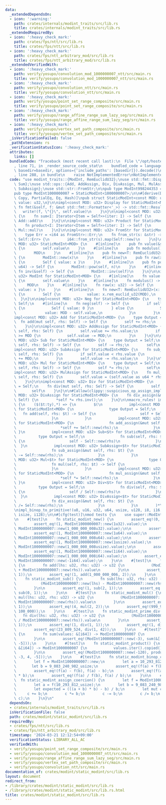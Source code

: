 ```yaml
---
data:
  _extendedDependsOn:
  - icon: ':warning:'
    path: crates/internals/modint_traits/src/lib.rs
    title: crates/internals/modint_traits/src/lib.rs
  _extendedRequiredBy:
  - icon: ':heavy_check_mark:'
    path: crates/fps/ntt/src/lib.rs
    title: crates/fps/ntt/src/lib.rs
  - icon: ':heavy_check_mark:'
    path: crates/fps/ntt_arbitrary_mod/src/lib.rs
    title: crates/fps/ntt_arbitrary_mod/src/lib.rs
  _extendedVerifiedWith:
  - icon: ':heavy_check_mark:'
    path: verify/yosupo/convolution_mod_1000000007_ntt/src/main.rs
    title: verify/yosupo/convolution_mod_1000000007_ntt/src/main.rs
  - icon: ':heavy_check_mark:'
    path: verify/yosupo/convolution_ntt/src/main.rs
    title: verify/yosupo/convolution_ntt/src/main.rs
  - icon: ':heavy_check_mark:'
    path: verify/yosupo/point_set_range_composite/src/main.rs
    title: verify/yosupo/point_set_range_composite/src/main.rs
  - icon: ':heavy_check_mark:'
    path: verify/yosupo/range_affine_range_sum_lazy_seg/src/main.rs
    title: verify/yosupo/range_affine_range_sum_lazy_seg/src/main.rs
  - icon: ':heavy_check_mark:'
    path: verify/yosupo/vertex_set_path_composite/src/main.rs
    title: verify/yosupo/vertex_set_path_composite/src/main.rs
  _isVerificationFailed: false
  _pathExtension: rs
  _verificationStatusIcon: ':heavy_check_mark:'
  attributes:
    links: []
  bundledCode: "Traceback (most recent call last):\n  File \"/opt/hostedtoolcache/Python/3.10.14/x64/lib/python3.10/site-packages/onlinejudge_verify/documentation/build.py\"\
    , line 71, in _render_source_code_stat\n    bundled_code = language.bundle(stat.path,\
    \ basedir=basedir, options={'include_paths': [basedir]}).decode()\n  File \"/opt/hostedtoolcache/Python/3.10.14/x64/lib/python3.10/site-packages/onlinejudge_verify/languages/rust.py\"\
    , line 288, in bundle\n    raise NotImplementedError\nNotImplementedError\n"
  code: "use modint_traits::{ModInt, RemEuclidU32};\nuse std::fmt::Display;\nuse std::iter::{Product,\
    \ Sum};\nuse std::ops::{Add, AddAssign, Div, DivAssign, Mul, MulAssign, Neg, Sub,\
    \ SubAssign};\nuse std::str::FromStr;\n\npub type ModInt998244353 = StaticModInt<998244353>;\n\
    pub type ModInt1000000007 = StaticModInt<1000000007>;\n\n#[derive(Debug, Clone,\
    \ Copy, PartialEq, Eq, Hash)]\npub struct StaticModInt<const MOD: u32> {\n   \
    \ value: u32,\n}\n\nimpl<const MOD: u32> Display for StaticModInt<MOD> {\n   \
    \ fn fmt(&self, f: &mut std::fmt::Formatter<'_>) -> std::fmt::Result {\n     \
    \   write!(f, \"{}\", self.value)\n    }\n}\n\nimpl<const MOD: u32> Sum for StaticModInt<MOD>\
    \ {\n    fn sum<I: Iterator<Item = Self>>(iter: I) -> Self {\n        iter.fold(Self::raw(0),\
    \ Add::add)\n    }\n}\n\nimpl<const MOD: u32> Product for StaticModInt<MOD> {\n\
    \    fn product<I: Iterator<Item = Self>>(iter: I) -> Self {\n        iter.fold(Self::raw(1),\
    \ Mul::mul)\n    }\n}\n\nimpl<const MOD: u32> FromStr for StaticModInt<MOD> {\n\
    \    type Err = <i64 as FromStr>::Err;\n    fn from_str(s: &str) -> Result<Self,\
    \ Self::Err> {\n        i64::from_str(s).map(Self::new)\n    }\n}\n\nimpl<const\
    \ MOD: u32> StaticModInt<MOD> {\n    #[inline]\n    pub fn value(&self) -> u32\
    \ {\n        self.value\n    }\n    #[inline]\n    pub fn modulus() -> u32 {\n\
    \        MOD\n    }\n    #[inline]\n    pub fn new<T: RemEuclidU32>(x: T) -> Self\
    \ {\n        ModInt::new(x)\n    }\n    #[inline]\n    pub fn raw(x: u32) -> Self\
    \ {\n        Self { value: x }\n    }\n    #[inline]\n    pub fn pow(&self, n:\
    \ u64) -> Self {\n        ModInt::pow(self, n)\n    }\n    #[inline]\n    pub\
    \ fn inv(&self) -> Self {\n        ModInt::inv(self)\n    }\n}\n\nimpl<const MOD:\
    \ u32> ModInt for StaticModInt<MOD> {\n    #[inline]\n    fn value(&self) -> u32\
    \ {\n        self.value\n    }\n    #[inline]\n    fn modulus() -> u32 {\n   \
    \     MOD\n    }\n    #[inline]\n    fn raw(x: u32) -> Self {\n        Self {\
    \ value: x }\n    }\n    #[inline]\n    fn new<T: RemEuclidU32>(x: T) -> Self\
    \ {\n        Self {\n            value: x.rem_euclid_u32(MOD),\n        }\n  \
    \  }\n}\n\nimpl<const MOD: u32> Neg for StaticModInt<MOD> {\n    type Output =\
    \ Self;\n    #[inline]\n    fn neg(self) -> Self {\n        if self.value == 0\
    \ {\n            Self { value: 0 }\n        } else {\n            Self {\n   \
    \             value: MOD - self.value,\n            }\n        }\n    }\n}\n\n\
    impl<const MOD: u32> Add for StaticModInt<MOD> {\n    type Output = Self;\n  \
    \  fn add(mut self, rhs: Self) -> Self {\n        self += rhs;\n        self\n\
    \    }\n}\n\nimpl<const MOD: u32> AddAssign for StaticModInt<MOD> {\n    fn add_assign(&mut\
    \ self, rhs: Self) {\n        self.value += rhs.value;\n        if self.value\
    \ >= MOD {\n            self.value -= MOD;\n        }\n    }\n}\n\nimpl<const\
    \ MOD: u32> Sub for StaticModInt<MOD> {\n    type Output = Self;\n    fn sub(mut\
    \ self, rhs: Self) -> Self {\n        self -= rhs;\n        self\n    }\n}\n\n\
    impl<const MOD: u32> SubAssign for StaticModInt<MOD> {\n    fn sub_assign(&mut\
    \ self, rhs: Self) {\n        if self.value < rhs.value {\n            self.value\
    \ += MOD;\n        }\n        self.value -= rhs.value;\n    }\n}\n\nimpl<const\
    \ MOD: u32> Mul for StaticModInt<MOD> {\n    type Output = Self;\n    fn mul(mut\
    \ self, rhs: Self) -> Self {\n        self *= rhs;\n        self\n    }\n}\n\n\
    impl<const MOD: u32> MulAssign for StaticModInt<MOD> {\n    fn mul_assign(&mut\
    \ self, rhs: Self) {\n        self.value = (self.value as u64 * rhs.value as u64).rem_euclid_u32(MOD);\n\
    \    }\n}\n\nimpl<const MOD: u32> Div for StaticModInt<MOD> {\n    type Output\
    \ = Self;\n    fn div(mut self, rhs: Self) -> Self {\n        self /= rhs;\n \
    \       self\n    }\n}\n\n#[allow(clippy::suspicious_op_assign_impl)]\nimpl<const\
    \ MOD: u32> DivAssign for StaticModInt<MOD> {\n    fn div_assign(&mut self, rhs:\
    \ Self) {\n        *self *= rhs.inv();\n    }\n}\n\nmacro_rules! impl_binop_to_primitive\
    \ {\n    ($($t:ty),*) => {\n        $(\n            impl<const MOD: u32> Add<$t>\
    \ for StaticModInt<MOD> {\n                type Output = Self;\n             \
    \   fn add(self, rhs: $t) -> Self {\n                    self + Self::new(rhs)\n\
    \                }\n            }\n            impl<const MOD: u32> AddAssign<$t>\
    \ for StaticModInt<MOD> {\n                fn add_assign(&mut self, rhs: $t) {\n\
    \                    *self += Self::new(rhs);\n                }\n           \
    \ }\n            impl<const MOD: u32> Sub<$t> for StaticModInt<MOD> {\n      \
    \          type Output = Self;\n                fn sub(self, rhs: $t) -> Self\
    \ {\n                    self - Self::new(rhs)\n                }\n          \
    \  }\n            impl<const MOD: u32> SubAssign<$t> for StaticModInt<MOD> {\n\
    \                fn sub_assign(&mut self, rhs: $t) {\n                    *self\
    \ -= Self::new(rhs);\n                }\n            }\n            impl<const\
    \ MOD: u32> Mul<$t> for StaticModInt<MOD> {\n                type Output = Self;\n\
    \                fn mul(self, rhs: $t) -> Self {\n                    self * Self::new(rhs)\n\
    \                }\n            }\n            impl<const MOD: u32> MulAssign<$t>\
    \ for StaticModInt<MOD> {\n                fn mul_assign(&mut self, rhs: $t) {\n\
    \                    *self *= Self::new(rhs);\n                }\n           \
    \ }\n            impl<const MOD: u32> Div<$t> for StaticModInt<MOD> {\n      \
    \          type Output = Self;\n                fn div(self, rhs: $t) -> Self\
    \ {\n                    self / Self::new(rhs)\n                }\n          \
    \  }\n            impl<const MOD: u32> DivAssign<$t> for StaticModInt<MOD> {\n\
    \                fn div_assign(&mut self, rhs: $t) {\n                    *self\
    \ /= Self::new(rhs);\n                }\n            }\n        )*\n    };\n}\n\
    \nimpl_binop_to_primitive!(u8, u16, u32, u64, usize, u128, i8, i16, i32, i64,\
    \ isize, i128);\n\n#[cfg(test)]\nmod tests {\n    use super::ModInt1000000007;\n\
    \n    #[test]\n    fn static_modint_new() {\n        assert_eq!(0, ModInt1000000007::new(0u32).value);\n\
    \        assert_eq!(1, ModInt1000000007::new(1u32).value);\n        assert_eq!(1,\
    \ ModInt1000000007::new(1_000_000_008u32).value);\n\n        assert_eq!(0, ModInt1000000007::new(0u64).value);\n\
    \        assert_eq!(1, ModInt1000000007::new(1u64).value);\n        assert_eq!(1,\
    \ ModInt1000000007::new(1_000_000_008u64).value);\n\n        assert_eq!(0, ModInt1000000007::new(0usize).value);\n\
    \        assert_eq!(1, ModInt1000000007::new(1usize).value);\n        assert_eq!(1,\
    \ ModInt1000000007::new(1_000_000_008usize).value);\n\n        assert_eq!(0, ModInt1000000007::new(0i64).value);\n\
    \        assert_eq!(1, ModInt1000000007::new(1i64).value);\n        assert_eq!(1,\
    \ ModInt1000000007::new(1_000_000_008i64).value);\n        assert_eq!(1_000_000_006,\
    \ ModInt1000000007::new(-1i64).value);\n    }\n\n    #[test]\n    fn static_modint_add()\
    \ {\n        fn add(lhs: u32, rhs: u32) -> u32 {\n            (ModInt1000000007::new(lhs)\
    \ + ModInt1000000007::new(rhs)).value\n        }\n\n        assert_eq!(2, add(1,\
    \ 1));\n        assert_eq!(1, add(1_000_000_006, 2));\n    }\n\n    #[test]\n\
    \    fn static_modint_sub() {\n        fn sub(lhs: u32, rhs: u32) -> u32 {\n \
    \           (ModInt1000000007::new(lhs) - ModInt1000000007::new(rhs)).value\n\
    \        }\n\n        assert_eq!(1, sub(2, 1));\n        assert_eq!(1_000_000_006,\
    \ sub(0, 1));\n    }\n\n    #[test]\n    fn static_modint_mul() {\n        fn\
    \ mul(lhs: u32, rhs: u32) -> u32 {\n            (ModInt1000000007::new(lhs) *\
    \ ModInt1000000007::new(rhs)).value\n        }\n\n        assert_eq!(1, mul(1,\
    \ 1));\n        assert_eq!(4, mul(2, 2));\n        assert_eq!(999_999_937, mul(100_000,\
    \ 100_000));\n    }\n\n    #[test]\n    fn static_modint_prime_div() {\n     \
    \   fn div(lhs: u32, rhs: u32) -> u32 {\n            (ModInt1000000007::new(lhs)\
    \ / ModInt1000000007::new(rhs)).value\n        }\n\n        assert_eq!(0, div(0,\
    \ 1));\n        assert_eq!(1, div(1, 1));\n        assert_eq!(1, div(2, 2));\n\
    \        assert_eq!(23_809_524, div(1, 42));\n    }\n\n    #[test]\n    fn static_modint_sum()\
    \ {\n        fn sum(values: &[i64]) -> ModInt1000000007 {\n            values.iter().copied().map(ModInt1000000007::new).sum()\n\
    \        }\n\n        assert_eq!(ModInt1000000007::new(-3), sum(&[-1, 2, -3, 4,\
    \ -5]));\n    }\n\n    #[test]\n    fn static_modint_product() {\n        fn product(values:\
    \ &[i64]) -> ModInt1000000007 {\n            values.iter().copied().map(ModInt1000000007::new).product()\n\
    \        }\n\n        assert_eq!(ModInt1000000007::new(-120), product(&[-1, 2,\
    \ -3, 4, -5]));\n    }\n\n    #[test]\n    fn static_modint_binop_coercion() {\n\
    \        let f = ModInt1000000007::new;\n        let a = 10_293_812_usize;\n \
    \       let b = 9_083_240_982_usize;\n        assert_eq!(f(a) + f(b), f(a) + b);\n\
    \        assert_eq!(f(a) - f(b), f(a) - b);\n        assert_eq!(f(a) * f(b), f(a)\
    \ * b);\n        assert_eq!(f(a) / f(b), f(a) / b);\n    }\n\n    #[test]\n  \
    \  fn static_modint_assign_coercion() {\n        let f = ModInt1000000007::new;\n\
    \        let a = f(10_293_812_usize);\n        let b = 9_083_240_982_usize;\n\
    \        let expected = (((a + b) * b) - b) / b;\n        let mut c = a;\n   \
    \     c += b;\n        c *= b;\n        c -= b;\n        c /= b;\n        assert_eq!(expected,\
    \ c);\n    }\n}\n"
  dependsOn:
  - crates/internals/modint_traits/src/lib.rs
  isVerificationFile: false
  path: crates/modint/static_modint/src/lib.rs
  requiredBy:
  - crates/fps/ntt/src/lib.rs
  - crates/fps/ntt_arbitrary_mod/src/lib.rs
  timestamp: '2024-03-21 12:12:54+09:00'
  verificationStatus: LIBRARY_ALL_AC
  verifiedWith:
  - verify/yosupo/point_set_range_composite/src/main.rs
  - verify/yosupo/convolution_mod_1000000007_ntt/src/main.rs
  - verify/yosupo/range_affine_range_sum_lazy_seg/src/main.rs
  - verify/yosupo/vertex_set_path_composite/src/main.rs
  - verify/yosupo/convolution_ntt/src/main.rs
documentation_of: crates/modint/static_modint/src/lib.rs
layout: document
redirect_from:
- /library/crates/modint/static_modint/src/lib.rs
- /library/crates/modint/static_modint/src/lib.rs.html
title: crates/modint/static_modint/src/lib.rs
---
```

